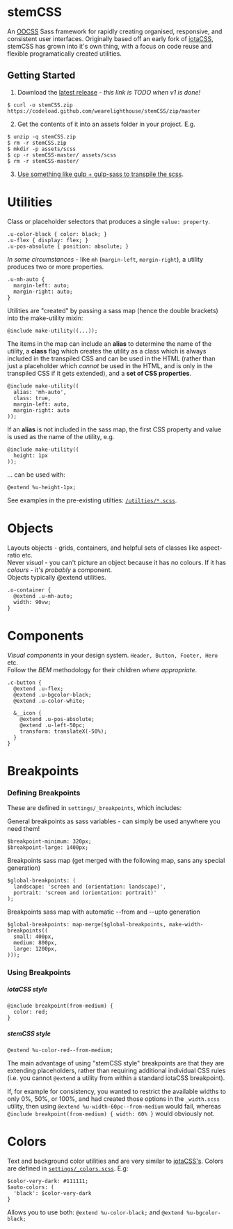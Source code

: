 # stemCSS
An [OOCSS](https://www.keycdn.com/blog/oocss) Sass framework for rapidly creating organised, responsive, and consistent user interfaces. Originally based off an early fork of [iotaCSS](https://www.iotacss.com/), stemCSS has grown into it's own thing, with a focus on code reuse and flexible programatically created utilities.

## Getting Started
1. Download the [latest release]() _- this link is TODO when v1 is done!_

```
$ curl -o stemCSS.zip https://codeload.github.com/wearelighthouse/stemCSS/zip/master
```

2. Get the contents of it into an assets folder in your project. E.g.

```
$ unzip -q stemCSS.zip
$ rm -r stemCSS.zip
$ mkdir -p assets/scss
$ cp -r stemCSS-master/ assets/scss
$ rm -r stemCSS-master/
```

3. [Use something like gulp + gulp-sass to transpile the scss](https://css-tricks.com/gulp-for-beginners/).


# Utilities
Class or placeholder selectors that produces a single `value: property`.
```
.u-color-black { color: black; }
.u-flex { display: flex; }
.u-pos-absolute { position: absolute; }
```

_In some circumstances_ - like `mh` (`margin-left`, `margin-right`), a utility produces two or more properties.
```
.u-mh-auto {
  margin-left: auto;
  margin-right: auto;
}
```

Utilities are "created" by passing a sass map (hence the double brackets) into the make-utility mixin:
```
@include make-utility((...));
```
The items in the map can include an __alias__ to determine the name of the utility, a __class__ flag which creates the utility as a class which is always included in the transpiled CSS and can be used in the HTML (rather than just a placeholder which _cannot_ be used in the HTML, and is only in the transpiled CSS if it gets extended), and a __set of CSS properties__.
```
@include make-utility((
  alias: 'mh-auto',
  class: true,
  margin-left: auto,
  margin-right: auto
));
```
If an __alias__ is not included in the sass map, the first CSS property and value is used as the name of the utility, e.g.
```
@include make-utility((
  height: 1px
));
```
... can be used with:
```
@extend %u-height-1px;
```

See examples in the pre-existing utilties: [`/utilties/*.scss`](https://github.com/wearelighthouse/stemCSS/tree/master/utilities).


# Objects
Layouts objects - grids, containers, and helpful sets of classes like aspect-ratio etc.  
Never *visual* - you can't picture an object because it has no colours. If it has _colours_ - it's _probably_ a component.  
Objects typically @extend utilities.
```
.o-container {
  @extend .u-mh-auto;
  width: 90vw;
}
```

# Components
*Visual components* in your design system. `Header, Button, Footer, Hero` etc.  
Follow the *BEM* methodology for their children _where appropriate_.  
```
.c-button {
  @extend .u-flex;
  @extend .u-bgcolor-black;
  @extend .u-color-white;

  &__icon {
    @extend .u-pos-absolute;
    @extend .u-left-50pc;
    transform: translateX(-50%);
  }
}
```

# Breakpoints

### Defining Breakpoints
These are defined in `settings/_breakpoints`, which includes:

General breakpoints as sass variables - can simply be used anywhere you need them!
```
$breakpoint-minimum: 320px;
$breakpoint-large: 1400px;
```

Breakpoints sass map (get merged with the following map, sans any special generation)
```
$global-breakpoints: (
  landscape: 'screen and (orientation: landscape)',
  portrait: 'screen and (orientation: portrait)'
);
```

Breakpoints sass map with automatic --from and --upto generation
```
$global-breakpoints: map-merge($global-breakpoints, make-width-breakpoints((
  small: 400px,
  medium: 800px,
  large: 1200px,
)));
```

### Using Breakpoints

##### iotaCSS style
```
@include breakpoint(from-medium) {
  color: red;
}
```

##### stemCSS style
```
@extend %u-color-red--from-medium;
```
The main advantage of using "stemCSS style" breakpoints are that they are extending placeholders, rather than requiring additional individual CSS rules (i.e. you cannot `@extend` a utility from within a standard iotaCSS breakpoint).

If, for example for consistency, you wanted to restrict the available widths to only 0%, 50%, or 100%, and had created those options in the `_width.scss` utility, then using `@extend %u-width-60pc--from-medium` would fail, whereas `@include breakpoint(from-medium) { width: 60% }` would obviously not.

# Colors

Text and background color utilities and are very similar to [iotaCSS's](https://www.iotacss.com/docs/utilities/color/). Colors are defined in [`settings/_colors.scss`](https://github.com/wearelighthouse/stemCSS/blob/master/settings/_colors.scss). E.g:
```
$color-very-dark: #111111;
$auto-colors: (
  'black': $color-very-dark
}
```
Allows you to use both: `@extend %u-color-black;` and `@extend %u-bgcolor-black;`
```
